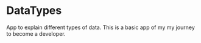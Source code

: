 # DataTypes
App to explain different types of data. This is a basic app of my my journey to become a developer. 
